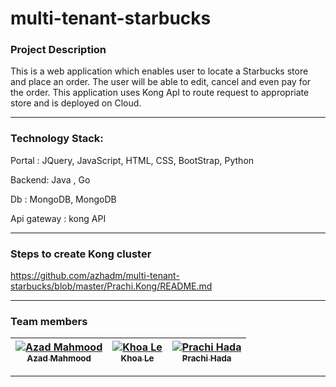 # multi-tenant-starbucks

### Project Description
   This is a web application which enables user to locate a Starbucks store and place an order. The user will be able to edit, cancel and even pay for the order. This application uses Kong ApI to route request to appropriate store and is deployed on Cloud. 
***

### Technology Stack:
   Portal : JQuery, JavaScript, HTML, CSS, BootStrap, Python
   
   Backend: Java , Go
   
   Db : MongoDB, MongoDB
   
   Api gateway : kong API 
***

### Steps to create Kong cluster
   
   https://github.com/azhadm/multi-tenant-starbucks/blob/master/Prachi.Kong/README.md
***

### Team members
   | [![Azad Mahmood](https://avatars0.githubusercontent.com/u/21575661?v=3&s=400)<br /><sub>Azad Mahmood</sub>](https://github.com/azhadm)<br /> |  [![Khoa Le](https://avatars2.githubusercontent.com/u/21697893?v=3&s=400)<br /><sub>Khoa Le</sub>](https://github.com/khoale88)<br />| [![Prachi Hada](https://avatars2.githubusercontent.com/u/21698550?v=3&s=400)<br /><sub>Prachi Hada</sub>](https://github.com/PrachiHada)<br /> |
| :---: | :---: | :---: |
   
***
